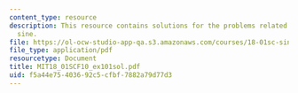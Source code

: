 ```yaml
---
content_type: resource
description: This resource contains solutions for the problems related to the hyperbolic
  sine.
file: https://ol-ocw-studio-app-qa.s3.amazonaws.com/courses/18-01sc-single-variable-calculus-fall-2010/f5a44e75403692c5cfbf7882a79d77d3_MIT18_01SCF10_ex101sol.pdf
file_type: application/pdf
resourcetype: Document
title: MIT18_01SCF10_ex101sol.pdf
uid: f5a44e75-4036-92c5-cfbf-7882a79d77d3
---
```

